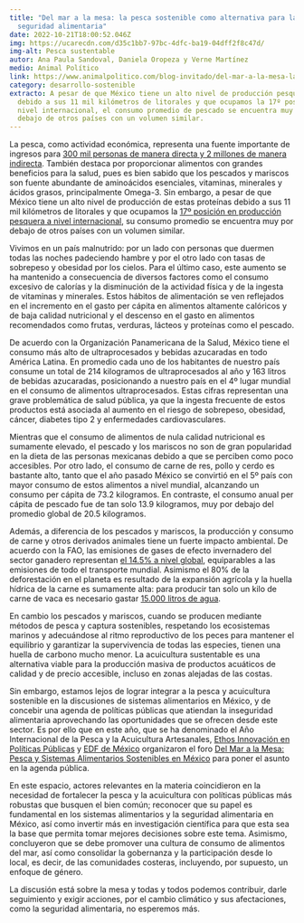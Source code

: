```yaml
---
title: "Del mar a la mesa: la pesca sostenible como alternativa para la
  seguridad alimentaria"
date: 2022-10-21T18:00:52.046Z
img: https://ucarecdn.com/d35c1bb7-97bc-4dfc-ba19-04dff2f8c47d/
img-alt: Pesca sustentable
autor: Ana Paula Sandoval, Daniela Oropeza y Verne Martínez
medio: Animal Político
link: https://www.animalpolitico.com/blog-invitado/del-mar-a-la-mesa-la-pesca-sostenible-como-alternativa-para-la-seguridad-alimentaria/
category: desarrollo-sostenible
extracto: A pesar de que México tiene un alto nivel de producción pesquera
  debido a sus 11 mil kilómetros de litorales y que ocupamos la 17º posición a
  nivel internacional, el consumo promedio de pescado se encuentra muy por
  debajo de otros países con un volumen similar.
---
```

La pesca, como actividad económica, representa una fuente importante de ingresos para [300 mil personas de manera directa y 2 millones de manera indirecta](https://www.gob.mx/conapesca/prensa/la-pesca-de-gran-relevancia-en-produccion-de-alimentos-generacion-de-empleos-y-desarrollo-regional-mario-aguilar-175933). También destaca por proporcionar alimentos con grandes beneficios para la salud, pues es bien sabido que los pescados y mariscos son fuente abundante de aminoácidos esenciales, vitaminas, minerales y ácidos grasos, principalmente Omega-3. Sin embargo, a pesar de que México tiene un alto nivel de producción de estas proteínas debido a sus 11 mil kilómetros de litorales y que ocupamos la [17º posición en producción pesquera a nivel internacional](https://www.gob.mx/conapesca/articulos/la-pesca-mexicana-una-actividad-inmensa-como-el-mar-227722?idiom=es#:~:text=M%C3%A9xico%20cuenta%20con%20m%C3%A1s%20de,habitan%202%20mil%20especies%20end%C3%A9micas), su consumo promedio se encuentra muy por debajo de otros países con un volumen similar.

Vivimos en un país malnutrido: por un lado con personas que duermen todas las noches padeciendo hambre y por el otro lado con tasas de sobrepeso y obesidad por los cielos. Para el último caso, este aumento se ha mantenido a consecuencia de diversos factores como el consumo excesivo de calorías y la disminución de la actividad física y de la ingesta de vitaminas y minerales. Estos hábitos de alimentación se ven reflejados en el incremento en el gasto per cápita en alimentos altamente calóricos y de baja calidad nutricional y el descenso en el gasto en alimentos recomendados como frutas, verduras, lácteos y proteínas como el pescado.

De acuerdo con la Organización Panamericana de la Salud, México tiene el consumo más alto de ultraprocesados y bebidas azucaradas en todo América Latina. En promedio cada uno de los habitantes de nuestro país consume un total de 214 kilogramos de ultraprocesados al año y 163 litros de bebidas azucaradas, posicionando a nuestro país en el 4º lugar mundial en el consumo de alimentos ultraprocesados. Estas cifras representan una grave problemática de salud pública, ya que la ingesta frecuente de estos productos está asociada al aumento en el riesgo de sobrepeso, obesidad, cáncer, diabetes tipo 2 y enfermedades cardiovasculares.

Mientras que el consumo de alimentos de nula calidad nutricional es sumamente elevado, el pescado y los mariscos no son de gran popularidad en la dieta de las personas mexicanas debido a que se perciben como poco accesibles. Por otro lado, el consumo de carne de res, pollo y cerdo es bastante alto, tanto que el año pasado México se convirtió en el 5º país con mayor consumo de estos alimentos a nivel mundial, alcanzando un consumo per cápita de 73.2 kilogramos. En contraste, el consumo anual per cápita de pescado fue de tan solo 13.9 kilogramos, muy por debajo del promedio global de 20.5 kilogramos.

Además, a diferencia de los pescados y mariscos, la producción y consumo de carne y otros derivados animales tiene un fuerte impacto ambiental. De acuerdo con la FAO, las emisiones de gases de efecto invernadero del sector ganadero representan [el 14.5% a nivel global](https://www.gob.mx/pronabive/articulos/retos-de-la-industria-pecuaria-respecto-al-cambio-climatico#:~:text=De%20acuerdo%20a%20la%20FAO%20se%20estima%20que%20las%20emisiones,significativa%20en%20el%20cambio%20clim%C3%A1tico.), equiparables a las emisiones de todo el transporte mundial. Asimismo el 80% de la deforestación en el planeta es resultado de la expansión agrícola y la huella hídrica de la carne es sumamente alta: para producir tan solo un kilo de carne de vaca es necesario gastar [15.000 litros de agua](https://www.fao.org/americas/noticias/ver/es/c/229495/).

En cambio los pescados y mariscos, cuando se producen mediante métodos de pesca y captura sostenibles, respetando los ecosistemas marinos y adecuándose al ritmo reproductivo de los peces para mantener el equilibrio y garantizar la supervivencia de todas las especies, tienen una huella de carbono mucho menor. La acuicultura sustentable es una alternativa viable para la producción masiva de productos acuáticos de calidad y de precio accesible, incluso en zonas alejadas de las costas.

Sin embargo, estamos lejos de lograr integrar a la pesca y acuicultura sostenible en la discusiones de sistemas alimentarios en México, y de concebir una agenda de políticas públicas que atiendan la inseguridad alimentaria aprovechando las oportunidades que se ofrecen desde este sector. Es por ello que en este año, que se ha denominado el Año Internacional de la Pesca y la Acuicultura Artesanales, [Ethos Innovación en Políticas Públicas](https://www.ethos.org.mx/) y [EDF de México](https://mexico.edf.org/) organizaron el foro [Del Mar a la Mesa: Pesca y Sistemas Alimentarios Sostenibles en México](https://www.youtube.com/watch?v=-U7TsFrzPtg&t=4s) para poner el asunto en la agenda pública.

En este espacio, actores relevantes en la materia coincidieron en la necesidad de fortalecer la pesca y la acuicultura con políticas públicas más robustas que busquen el bien común; reconocer que su papel es fundamental en los sistemas alimentarios y la seguridad alimentaria en México, así como invertir más en investigación científica para que esta sea la base que permita tomar mejores decisiones sobre este tema. Asimismo, concluyeron que se debe promover una cultura de consumo de alimentos del mar, así como consolidar la gobernanza y la participación desde lo local, es decir, de las comunidades costeras, incluyendo, por supuesto, un enfoque de género.

La discusión está sobre la mesa y todas y todos podemos contribuir, darle seguimiento y exigir acciones, por el cambio climático y sus afectaciones, como la seguridad alimentaria, no esperemos más.